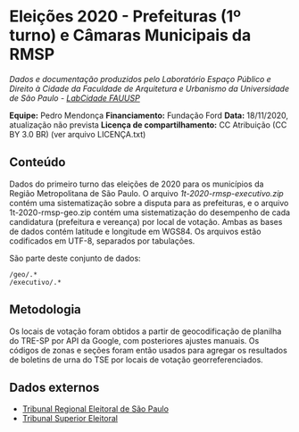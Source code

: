 Eleições 2020 - Prefeituras (1º turno) e Câmaras Municipais da RMSP
============
*Dados e documentação produzidos pelo Laboratório Espaço Público e Direito à Cidade da Faculdade de Arquitetura e Urbanismo da Universidade de São Paulo - [LabCidade FAUUSP](http://www.labcidade.fau.usp.br/)*

**Equipe:** Pedro Mendonça
**Financiamento:** Fundação Ford
**Data:** 18/11/2020, atualização não prevista
**Licença de compartilhamento:** CC Atribuição (CC BY 3.0 BR) (ver arquivo LICENÇA.txt)

## Conteúdo
Dados do primeiro turno das eleições de 2020 para os municípios da Região Metropolitana de São Paulo. O arquivo *1t-2020-rmsp-executivo.zip* contém uma sistematização sobre a disputa para as prefeituras, e o arquivo 1t-2020-rmsp-geo.zip contém uma sistematização do desempenho de cada candidatura (prefeitura e vereança) por local de votação. Ambas as bases de dados contém latitude e longitude em WGS84. Os arquivos estão codificados em UTF-8, separados por tabulações.

São parte deste conjunto de dados:

    /geo/.*
    /executivo/.*

## Metodologia
Os locais de votação foram obtidos a partir de geocodificação de planilha do TRE-SP por API da Google, com posteriores ajustes manuais. Os códigos de zonas e seções foram então usados para agregar os resultados de boletins de urna do TSE por locais de votação georreferenciados.

## Dados externos
- [Tribunal Regional Eleitoral de São Paulo](http://www.tre-sp.jus.br/eleitor/titulo-e-local-de-votacao/consulta-por-zona-eleitoral-e-bairro)
- [Tribunal Superior Eleitoral](http://www.tse.jus.br/eleicoes/estatisticas/repositorio-de-dados-eleitorais-1/repositorio-de-dados-eleitorais)
